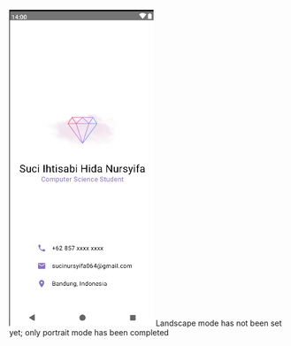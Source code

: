 ![image alt](https://github.com/Ihtisabi/BusinessCard/blob/master/Cuplikan%20layar%202024-11-02%20134825.png?raw=true)
Landscape mode has not been set yet; only portrait mode has been completed
